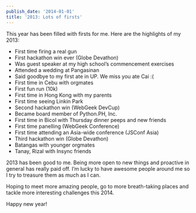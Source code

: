```yaml
---
publish_date: '2014-01-01'
title: '2013: Lots of firsts'
---
```


This year has been filled with firsts for me. Here are the highlights of my
2013:

  * First time firing a real gun
  * First hackathon win ever (Globe Devathon)
  * Was guest speaker at my high school’s commencement exercises
  * Attended a wedding at Pangasinan
  * Said goodbye to my first ate in UP. We miss you ate Cai :(
  * First time in Cebu with orgmates
  * First fun run (10k)
  * First time in Hong Kong with my parents
  * First time seeing Linkin Park
  * Second hackathon win (WebGeek DevCup)
  * Became board member of Python.PH, Inc.
  * First time in Bicol with Thursday dinner peeps and new friends
  * First time panelling (WebGeek Conference)
  * First time attending an Asia-wide conference (JSConf Asia)
  * Third hackathon win (Globe Devathon)
  * Batangas with younger orgmates
  * Tanay, Rizal with Insync friends

2013 has been good to me. Being more open to new things and proactive in
general has really paid off. I’m lucky to have awesome people around me so I
try to treasure them as much as I can.

Hoping to meet more amazing people, go to more breath-taking places and tackle
more interesting challenges this 2014.

Happy new year!